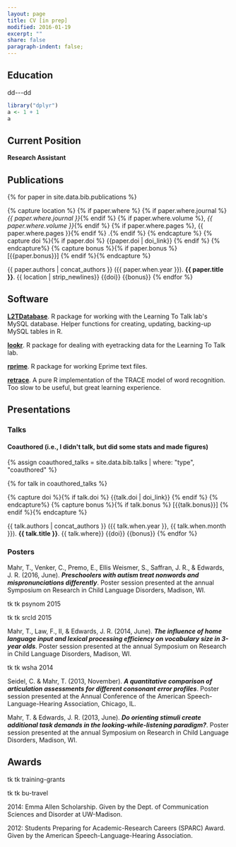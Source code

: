 ```yaml
---
layout: page
title: CV [in prep]
modified: 2016-01-19
excerpt: ""
share: false
paragraph-indent: false;
---
```


## Education

dd---dd



```r
library("dplyr")
a <- 1 + 1
a
```

## Current Position

**Research Assistant**


## Publications

{% for paper in site.data.bib.publications %}

{% capture location %}
{% if paper.where %}
{% if paper.where.journal %}_{{ paper.where.journal }}_{% endif %}
{% if paper.where.volume %}, _{{ paper.where.volume }}_{% endif %}
{% if paper.where.pages %}, {{ paper.where.pages }}{% endif %}
.{% endif %}
{% endcapture %}
{% capture doi %}{% if paper.doi %} {{paper.doi | doi_link}} {% endif %} {% endcapture%}
{% capture bonus %}{% if paper.bonus %} [{{paper.bonus}}] {% endif %}{% endcapture %}

{{ paper.authors | concat_authors }} ({{ paper.when.year }}). **{{ paper.title }}**. {{ location | strip_newlines}} {{doi}} {{bonus}}
{% endfor %}




## Software

**[L2TDatabase](https://github.com/LearningToTalk/L2TDatabase)**. R package for working with the Learning To Talk lab's MySQL database. Helper functions for creating, updating, backing-up MySQL tables in R.

**[lookr](https://github.com/tjmahr/lookr)**. R package for dealing with eyetracking data for the Learning To Talk lab.

**[rprime](http://cran.r-project.org/web/packages/rprime)**. R package for working Eprime text files.

**[retrace](https://github.com/tjmahr/retrace)**. A pure R implementation of the TRACE model of word recognition. Too slow to be useful, but great learning experience.




## Presentations

### Talks



#### Coauthored (i.e., I didn't talk, but did some stats and made figures)

{% assign coauthored_talks = site.data.bib.talks | where: "type", "coauthored" %}

{% for talk in coauthored_talks %}

{% capture doi %}{% if talk.doi %} {{talk.doi | doi_link}} {% endif %} {% endcapture%}
{% capture bonus %}{% if talk.bonus %} [{{talk.bonus}}] {% endif %}{% endcapture %}

{{ talk.authors | concat_authors }} ({{ talk.when.year }}, {{ talk.when.month }}). **{{ talk.title }}**. {{ talk.where}} {{doi}} {{bonus}}
{% endfor %}


### Posters

Mahr, T., Venker, C., Premo, E., Ellis Weismer, S., Saffran, J. R., & Edwards, J. R. (2016, June). 
**_Preschoolers with autism treat nonwords and mispronunciations differently_**. 
Poster session presented at the annual Symposium on Research in Child Language Disorders, Madison, WI.

tk tk psynom 2015

tk tk srcld 2015

Mahr, T., Law, F., II, & Edwards, J. R. (2014, June). 
**_The influence of home language input and lexical processing efficiency on vocabulary size in 3-year olds_**.
Poster session presented at the annual Symposium on Research in Child Language Disorders, Madison, WI.

tk tk wsha 2014

Seidel, C. & Mahr, T. (2013, November). 
**_A quantitative comparison of articulation assessments for different consonant error profiles_**.
Poster session presented at the Annual Conference of the American Speech-Language-Hearing Association, Chicago, IL.

Mahr, T. & Edwards, J. R. (2013, June). 
**_Do orienting stimuli create additional task demands in the looking-while-listening paradigm?_**.
Poster session presented at the annual Symposium on Research in Child Language Disorders, Madison, WI.

## Awards

tk tk training-grants

tk tk bu-travel

2014: Emma Allen Scholarship. Given by the Dept. of Communication Sciences and Disorder at UW-Madison.

2012: Students Preparing for Academic-Research Careers (SPARC) Award. Given by the American
Speech-Language-Hearing Association.
